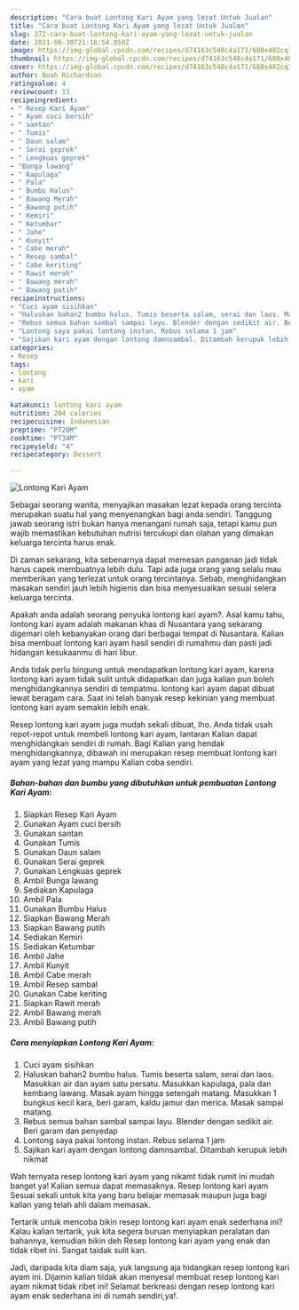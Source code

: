 ```yaml
---
description: "Cara buat Lontong Kari Ayam yang lezat Untuk Jualan"
title: "Cara buat Lontong Kari Ayam yang lezat Untuk Jualan"
slug: 372-cara-buat-lontong-kari-ayam-yang-lezat-untuk-jualan
date: 2021-06-30T21:16:54.859Z
image: https://img-global.cpcdn.com/recipes/d74163c548c4a171/680x482cq70/lontong-kari-ayam-foto-resep-utama.jpg
thumbnail: https://img-global.cpcdn.com/recipes/d74163c548c4a171/680x482cq70/lontong-kari-ayam-foto-resep-utama.jpg
cover: https://img-global.cpcdn.com/recipes/d74163c548c4a171/680x482cq70/lontong-kari-ayam-foto-resep-utama.jpg
author: Noah Richardson
ratingvalue: 4
reviewcount: 15
recipeingredient:
- " Resep Kari Ayam"
- " Ayam cuci bersih"
- " santan"
- " Tumis"
- " Daun salam"
- " Serai geprek"
- " Lengkuas geprek"
- "Bunga lawang"
- " Kapulaga"
- " Pala"
- " Bumbu Halus"
- " Bawang Merah"
- " Bawang putih"
- " Kemiri"
- " Ketumbar"
- " Jahe"
- " Kunyit"
- " Cabe merah"
- " Resep sambal"
- " Cabe keriting"
- " Rawit merah"
- " Bawang merah"
- " Bawang putih"
recipeinstructions:
- "Cuci ayam sisihkan"
- "Haluskan bahan2 bumbu halus. Tumis beserta salam, serai dan laos. Masukkan air dan ayam satu persatu. Masukkan kapulaga, pala dan kembang lawang. Masak ayam hingga setengah matang. Masukkan 1 bungkus kecil kara, beri garam, kaldu jamur dan merica. Masak sampai matang."
- "Rebus semua bahan sambal sampai layu. Blender dengan sedikit air. Beri garam dan penyedap"
- "Lontong saya pakai lontong instan. Rebus selama 1 jam"
- "Sajikan kari ayam dengan lontong damnsambal. Ditambah kerupuk lebih nikmat"
categories:
- Resep
tags:
- lontong
- kari
- ayam

katakunci: lontong kari ayam 
nutrition: 204 calories
recipecuisine: Indonesian
preptime: "PT20M"
cooktime: "PT34M"
recipeyield: "4"
recipecategory: Dessert

---
```



![Lontong Kari Ayam](https://img-global.cpcdn.com/recipes/d74163c548c4a171/680x482cq70/lontong-kari-ayam-foto-resep-utama.jpg)

Sebagai seorang wanita, menyajikan masakan lezat kepada orang tercinta merupakan suatu hal yang menyenangkan bagi anda sendiri. Tanggung jawab seorang istri bukan hanya menangani rumah saja, tetapi kamu pun wajib memastikan kebutuhan nutrisi tercukupi dan olahan yang dimakan keluarga tercinta harus enak.

Di zaman  sekarang, kita sebenarnya dapat memesan panganan jadi tidak harus capek membuatnya lebih dulu. Tapi ada juga orang yang selalu mau memberikan yang terlezat untuk orang tercintanya. Sebab, menghidangkan masakan sendiri jauh lebih higienis dan bisa menyesuaikan sesuai selera keluarga tercinta. 



Apakah anda adalah seorang penyuka lontong kari ayam?. Asal kamu tahu, lontong kari ayam adalah makanan khas di Nusantara yang sekarang digemari oleh kebanyakan orang dari berbagai tempat di Nusantara. Kalian bisa membuat lontong kari ayam hasil sendiri di rumahmu dan pasti jadi hidangan kesukaanmu di hari libur.

Anda tidak perlu bingung untuk mendapatkan lontong kari ayam, karena lontong kari ayam tidak sulit untuk didapatkan dan juga kalian pun boleh menghidangkannya sendiri di tempatmu. lontong kari ayam dapat dibuat lewat beragam cara. Saat ini telah banyak resep kekinian yang membuat lontong kari ayam semakin lebih enak.

Resep lontong kari ayam juga mudah sekali dibuat, lho. Anda tidak usah repot-repot untuk membeli lontong kari ayam, lantaran Kalian dapat menghidangkan sendiri di rumah. Bagi Kalian yang hendak menghidangkannya, dibawah ini merupakan resep membuat lontong kari ayam yang lezat yang mampu Kalian coba sendiri.

<!--inarticleads1-->

##### Bahan-bahan dan bumbu yang dibutuhkan untuk pembuatan Lontong Kari Ayam:

1. Siapkan  Resep Kari Ayam
1. Gunakan  Ayam cuci bersih
1. Gunakan  santan
1. Gunakan  Tumis
1. Gunakan  Daun salam
1. Gunakan  Serai geprek
1. Gunakan  Lengkuas geprek
1. Ambil Bunga lawang
1. Sediakan  Kapulaga
1. Ambil  Pala
1. Gunakan  Bumbu Halus
1. Siapkan  Bawang Merah
1. Siapkan  Bawang putih
1. Sediakan  Kemiri
1. Sediakan  Ketumbar
1. Ambil  Jahe
1. Ambil  Kunyit
1. Ambil  Cabe merah
1. Ambil  Resep sambal
1. Gunakan  Cabe keriting
1. Siapkan  Rawit merah
1. Ambil  Bawang merah
1. Ambil  Bawang putih




<!--inarticleads2-->

##### Cara menyiapkan Lontong Kari Ayam:

1. Cuci ayam sisihkan
1. Haluskan bahan2 bumbu halus. Tumis beserta salam, serai dan laos. Masukkan air dan ayam satu persatu. Masukkan kapulaga, pala dan kembang lawang. Masak ayam hingga setengah matang. Masukkan 1 bungkus kecil kara, beri garam, kaldu jamur dan merica. Masak sampai matang.
1. Rebus semua bahan sambal sampai layu. Blender dengan sedikit air. Beri garam dan penyedap
1. Lontong saya pakai lontong instan. Rebus selama 1 jam
1. Sajikan kari ayam dengan lontong damnsambal. Ditambah kerupuk lebih nikmat




Wah ternyata resep lontong kari ayam yang nikamt tidak rumit ini mudah banget ya! Kalian semua dapat memasaknya. Resep lontong kari ayam Sesuai sekali untuk kita yang baru belajar memasak maupun juga bagi kalian yang telah ahli dalam memasak.

Tertarik untuk mencoba bikin resep lontong kari ayam enak sederhana ini? Kalau kalian tertarik, yuk kita segera buruan menyiapkan peralatan dan bahannya, kemudian bikin deh Resep lontong kari ayam yang enak dan tidak ribet ini. Sangat taidak sulit kan. 

Jadi, daripada kita diam saja, yuk langsung aja hidangkan resep lontong kari ayam ini. Dijamin kalian tiidak akan menyesal membuat resep lontong kari ayam nikmat tidak ribet ini! Selamat berkreasi dengan resep lontong kari ayam enak sederhana ini di rumah sendiri,ya!.

